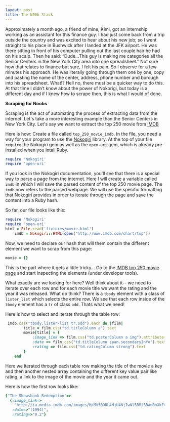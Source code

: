 ```yaml
---
layout: post
title: The N00b Stack
---
```


<!-- Next you can update your site name, avatar and other options using the _config.yml file in the root of your repository (shown below :point_down:). -->
Approximately a month ago, a friend of mine, Kimi, got an internship working as an assistant for this finance guy. I had just come back from a trip outside the country and was excited to hear about his new job; so I went straight to his place in Bushwick after I landed at the JFK airport. He was there sitting in front of his computer pulling out the last couple hair he had on his scalp. Then he said: “Dude…This guy is making me categories all the Senior Centers in the New York City area into one spreadsheet.”
Not sure how that relates to finance but sure, I felt his pain. So I observe for a few minutes his approach. He was literally going through them one by one, copy and pasting the name of the center, address, phone number and borough into his spreadsheet. What!? Hell no, there must be a quicker way to do this. At that time I didn’t know about the power of Nokorigi, but today is a different day and if I knew how to scrape then, this is what I would of done.

 **Scraping for Noobs**

Scraping is the act of automating the process of extracting data from the internet.
Let's take a more interesting example than the Senior Centers in New York City. Let's say we want to extract the top 250 movie from [IMDB](http://www.imdb.com/chart/top?ref_=nv_ch_250_4)

Here is how:
Create a file called ```top_250_movie_imdb```. In the file, you need a way for your program to use the [Nokogiri](http://www.nokogiri.org/) library. At the top of your file ```require``` the Nokogiri gem as well as the ```open-uri``` gem, which is already pre-installed when you intall Ruby.

```Ruby
require 'Nokogiri'
require 'open-uri'
```

If you look in the Nokogiri documentation, you'll see that there is a special way to parse a page from the internet. Here I will create a variable called `imdb` in which I will save the parsed content of the top 250 movie page. The `imdb` now refers to the parsed webpage. We will use the specific formatting that Nokogiri provides in order to iterate through the page and save the content into a Ruby hash.

So far, our file looks like this:

```Ruby
require 'Nokogiri'
require 'open-uri'
html = File.read('fixtures/movie.html')
	imdb = Nokogiri::HTML(open("http://www.imdb.com/chart/top"))
```
Now, we need to declare our hash that will them contain the different element we want to scrap from this page:

```Ruby
movie = {}
```
 This is the part where it gets a little tricky...
 Go to the [IMDB top 250 movie page](http://www.imdb.com/chart/top?ref_=nv_ch_250_4) and start inspecting the elements (under developer tools).

 What exactly are we looking for here? Well think about it-- we need to iterate over each row and for each movie title we want the rating and the year it was released.
 What do think? There is a `tbody` element with a class of 	`lister_list` which selects the entire row. We see that each row inside of the `tbody` element has a `tr` of class `odd`. Thats what we need!

 Here is how to select and iterate through the table row:

```Ruby
 imdb.css("tbody.lister-list tr.odd").each do |film|
		title = film.css("td.titleColumn a").text
		movie[title] = {
			:image_link => film.css("td.posterColumn a img").attribute("src").value,
			:date => film.css("td.titleColumn span.secondaryInfo").text,
			:rating => film.css("td.ratingColumn strong").text
		}
	end
```
Here we iterated through each table row making the title of the movie a key and then another nested array containing the different key value pair like rating, a link to the image of the movie and the year it came out.

Here is how the first row looks like:
```Ruby
{"The Shawshank Redemption"=>
  {:image_link=>
    "http://ia.media-imdb.com/images/M/MV5BODU4MjU4NjIwNl5BMl5BanBnXkFtZTgwMDU2MjEyMDE@._V1_SX34_CR0,0,34,50_AL_.jpg",
   :date=>"(1994)",
   :rating=>"9.2"}
   ```

